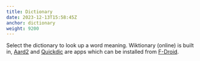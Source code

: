 ```yaml
---
title: Dictionary
date: 2023-12-13T15:58:45Z
anchor: dictionary
weight: 9200
---
```


Select the dictionary to look up a word meaning. Wiktionary (online)
is built in, [Aard2](https://f-droid.org/en/packages/itkach.aard2/)
and
[Quickdic](https://f-droid.org/en/packages/de.reimardoeffinger.quickdic/)
are apps which can be installed from [F-Droid](https://f-droid.org/).

